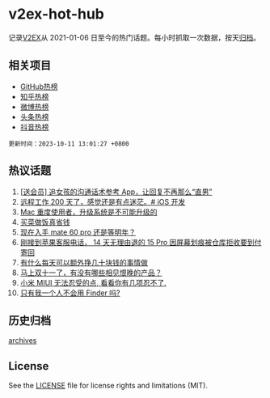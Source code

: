 # v2ex-hot-hub

 记录[V2EX](https://www.v2ex.com/)从 2021-01-06 日至今的热门话题。每小时抓取一次数据，按天[归档](archives)。
 
 ## 相关项目

- [GitHub热榜](https://github.com/it985/github-hot-hub)
- [知乎热榜](https://github.com/it985/zhihu-hot-hub)
- [微博热榜](https://github.com/it985/weibo-hot-hub)
- [头条热榜](https://github.com/it985/toutiao-hot-hub)
- [抖音热榜](https://github.com/it985/douyin-hot-hub)


 `更新时间：2023-10-11 13:01:27 +0800`

## 热议话题

1. [[送会员] 追女孩的沟通话术参考 App，让回复不再那么“直男”](https://www.v2ex.com/t/980605)
1. [远程工作 200 天了，感觉还是有点迷茫。# iOS 开发](https://www.v2ex.com/t/980628)
1. [Mac 重度使用者，升级系统是不可能升级的](https://www.v2ex.com/t/980635)
1. [买菜做饭真省钱](https://www.v2ex.com/t/980625)
1. [现在入手 mate 60 pro 还是等明年？](https://www.v2ex.com/t/980711)
1. [刚接到苹果客服电话， 14 天无理由退的 15 Pro 因屏幕划痕被仓库拒收要到付寄回](https://www.v2ex.com/t/980648)
1. [有什么每天可以额外挣几十块钱的事情做](https://www.v2ex.com/t/980843)
1. [马上双十一了，有没有哪些相见恨晚的产品？](https://www.v2ex.com/t/980777)
1. [小米 MIUI 无法忍受的点, 看看你有几项忍不了.](https://www.v2ex.com/t/980796)
1. [只有我一个人不会用 Finder 吗?](https://www.v2ex.com/t/980859)

## 历史归档

[archives](archives)

## License

See the [LICENSE](LICENSE) file for license rights and limitations (MIT).
